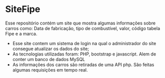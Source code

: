 # SiteFipe


Esse repositório contém um site que mostra algumas informações sobre carros como: Data de fabricação, tipo de combustível, valor, código tabela Fipe e a marca.

- Esse site contem um sistema de login na qual o administrador do site consegue atualizar os dados do site;
- As tecnologias utilizadas foram: PHP, bootstrap e javascript. Alem de conter um banco de dados MySQL
- As informações dos carros são retiradas de uma API php. São feitas algumas requisições em tempo real.
